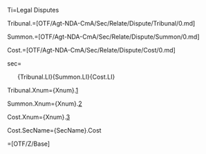 Ti=Legal Disputes

Tribunal.=[OTF/Agt-NDA-CmA/Sec/Relate/Dispute/Tribunal/0.md]

Summon.=[OTF/Agt-NDA-CmA/Sec/Relate/Dispute/Summon/0.md]

Cost.=[OTF/Agt-NDA-CmA/Sec/Relate/Dispute/Cost/0.md]

sec=<ol>{Tribunal.LI}{Summon.LI}{Cost.LI}</ol>

Tribunal.Xnum={Xnum}.<a href="#Relate.Dispute.Tribunal.Sec" class="xref">1</a>

Summon.Xnum={Xnum}.<a href="#Relate.Dispute.Summon.Sec" class="xref">2</a>

Cost.Xnum={Xnum}.<a href="#Relate.Dispute.Cost.Sec" class="xref">3</a>

Cost.SecName={SecName}.Cost

=[OTF/Z/Base]
